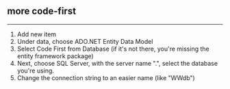 ## more code-first
---

1. Add new item
2. Under data, choose ADO.NET Entity Data Model
3. Select Code First from Database (if it's not there, you're missing the entity framework package)
4. Next, choose SQL Server, with the server name ".", select the database you're using.
5. Change the connection string to an easier name (like "WWdb")